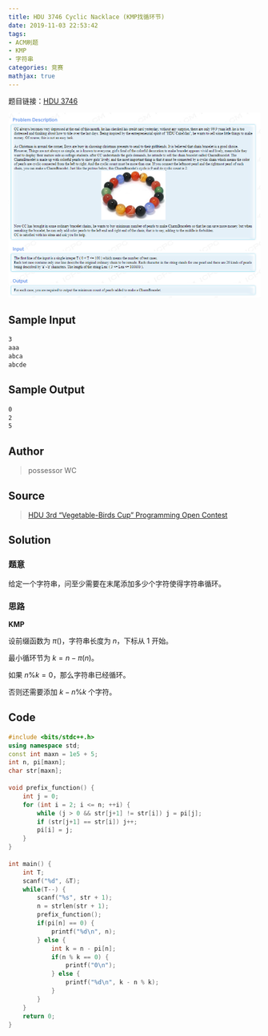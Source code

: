 ```yaml
---
title: HDU 3746 Cyclic Nacklace (KMP找循环节)
date: 2019-11-03 22:53:42
tags:
- ACM刷题
- KMP
- 字符串
categories: 竞赛
mathjax: true
---
```


题目链接：[HDU 3746](http://acm.hdu.edu.cn/showproblem.php?pid=3746)

![](https://raw.githubusercontent.com/WuTao18/images/master/gitnote/2019/11/03/1572791173434-1572791173438.png)

<!--more-->

## Sample Input

```markdown
3
aaa
abca
abcde
```

## Sample Output

```markdown
0
2
5
```

## Author

> possessor WC

## Source

> [HDU 3rd “Vegetable-Birds Cup” Programming Open Contest](http://acm.hdu.edu.cn/search.php?field=problem&key=HDU+3rd+%A1%B0Vegetable-Birds+Cup%A1%B1+Programming+Open+Contest&source=1&searchmode=source)

## Solution

### 题意

给定一个字符串，问至少需要在末尾添加多少个字符使得字符串循环。

### 思路

**KMP**

设前缀函数为 $\pi()$，字符串长度为 $n$，下标从 $1$ 开始。

最小循环节为 $k = n - \pi(n)$。

如果 $n \% k=0$，那么字符串已经循环。

否则还需要添加 $k - n \% k$ 个字符。

## Code

```cpp
#include <bits/stdc++.h>
using namespace std;
const int maxn = 1e5 + 5;
int n, pi[maxn];
char str[maxn];

void prefix_function() {
	int j = 0;
	for (int i = 2; i <= n; ++i) {
		while (j > 0 && str[j+1] != str[i]) j = pi[j];
		if (str[j+1] == str[i]) j++;
		pi[i] = j;
	}
}

int main() {
	int T;
	scanf("%d", &T);
	while(T--) {
		scanf("%s", str + 1);
		n = strlen(str + 1);
		prefix_function();
		if(pi[n] == 0) {
            printf("%d\n", n);
		} else {
			int k = n - pi[n];
			if(n % k == 0) {
                printf("0\n");
            } else {
                printf("%d\n", k - n % k);
            }
		}
	}
	return 0;
}
```
